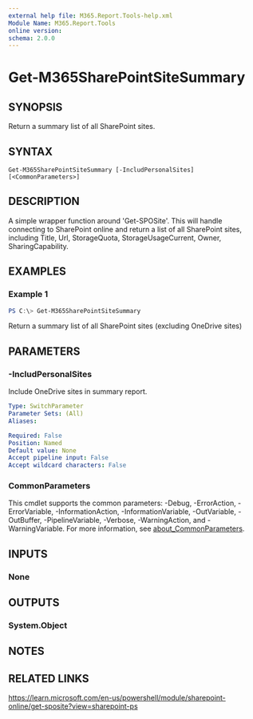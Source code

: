 ```yaml
---
external help file: M365.Report.Tools-help.xml
Module Name: M365.Report.Tools
online version:
schema: 2.0.0
---
```


# Get-M365SharePointSiteSummary

## SYNOPSIS
Return a summary list of all SharePoint sites. 

## SYNTAX

```
Get-M365SharePointSiteSummary [-IncludPersonalSites] [<CommonParameters>]
```

## DESCRIPTION
A simple wrapper function around 'Get-SPOSite'. This will handle connecting to SharePoint online and return a list of all SharePoint sites, including Title, Url, StorageQuota, StorageUsageCurrent, Owner, SharingCapability. 

## EXAMPLES

### Example 1
```powershell
PS C:\> Get-M365SharePointSiteSummary 
```

Return a summary list of all SharePoint sites (excluding OneDrive sites)

## PARAMETERS

### -IncludPersonalSites
Include OneDrive sites in summary report. 

```yaml
Type: SwitchParameter
Parameter Sets: (All)
Aliases:

Required: False
Position: Named
Default value: None
Accept pipeline input: False
Accept wildcard characters: False
```

### CommonParameters
This cmdlet supports the common parameters: -Debug, -ErrorAction, -ErrorVariable, -InformationAction, -InformationVariable, -OutVariable, -OutBuffer, -PipelineVariable, -Verbose, -WarningAction, and -WarningVariable. For more information, see [about_CommonParameters](http://go.microsoft.com/fwlink/?LinkID=113216).

## INPUTS

### None

## OUTPUTS

### System.Object
## NOTES

## RELATED LINKS
https://learn.microsoft.com/en-us/powershell/module/sharepoint-online/get-sposite?view=sharepoint-ps